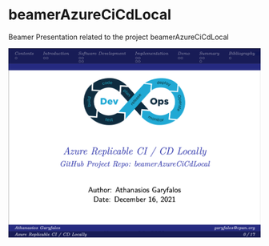 # beamerAzureCiCdLocal
Beamer Presentation related to the project beamerAzureCiCdLocal

![Alt text](./png/beamerAzureCiCdLocal2.png?raw=true "Azure CI / CD Presentation on Beamer")
